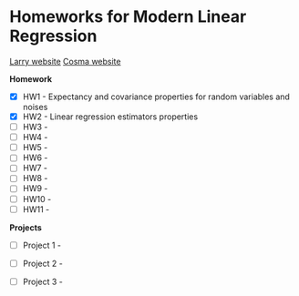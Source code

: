 # Homeworks for Modern Linear Regression

[Larry website](https://www.stat.cmu.edu/~larry/=stat401/)
[Cosma website](https://www.stat.cmu.edu/~cshalizi/mreg/15/)

**Homework**

- [X] HW1 - Expectancy and covariance properties for random variables and noises
- [X] HW2 - Linear regression estimators properties
- [ ] HW3 - 
- [ ] HW4 - 
- [ ] HW5 - 
- [ ] HW6 - 
- [ ] HW7 - 
- [ ] HW8 - 
- [ ] HW9 - 
- [ ] HW10 - 
- [ ] HW11 - 

**Projects**

- [ ] Project 1 - 
- [ ] Project 2 - 
- [ ] Project 3 - 

